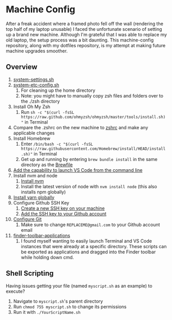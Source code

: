 # Machine Config
After a freak accident where a framed photo fell off the wall (rendering the top half of my laptop unusable) I faced the unfortunate scenario of setting up a brand new machine. Although I'm grateful that I was able to replace my old laptop, the setup process was a bit daunting. This machine-config repository, along with my dotfiles repository, is my attempt at making future machine upgrades smoother. 

## Overview
1. [system-settings.sh](system-settings.sh)
1. [system-etc-config.sh](system-etc-config.sh)
    1. For cleaning up the home directory
    1. Note: you might have to manually copy zsh files and folders over to the ./zsh directory
1. Install Oh My Zsh
    1. Run `sh -c "$(curl -fsSL https://raw.github.com/ohmyzsh/ohmyzsh/master/tools/install.sh)"` in Terminal
1. Compare the .zshrc on the new machine to [zshrc](zshrc) and make any applicable changes
1. Install Homebrew
    1. Enter `/bin/bash -c "$(curl -fsSL https://raw.githubusercontent.com/Homebrew/install/HEAD/install.sh)"` in Terminal
    1. Get up and running by entering `brew bundle install` in the same directory as the [Brewfile](Brewfile)
1. [Add the capability to launch VS Code from the command line](https://code.visualstudio.com/docs/setup/mac#_launching-from-the-command-line)
1. Install nvm and node
    1. [Install nvm](https://github.com/nvm-sh/nvm#installing-and-updating)
    1. Install the latest version of node with `nvm install node` (this also installs npm globally)
1. [Install yarn globally](https://yarnpkg.com/getting-started/install)
1. Configure Github SSH Key
    1. [Create a new SSH key on your machine](https://docs.github.com/en/authentication/connecting-to-github-with-ssh/generating-a-new-ssh-key-and-adding-it-to-the-ssh-agent)
    1. [Add the SSH key to your Github account](https://docs.github.com/en/authentication/connecting-to-github-with-ssh/adding-a-new-ssh-key-to-your-github-account)
1. [Configure Git](git-config.sh)
    1. Make sure to change `REPLACEME@gmail.com` to your Github account email
1. [finder-toolbar-applications](finder-toolbar-applications)
    1. I found myself wanting to easily launch Terminal and VS Code instances that were already at a specific directory. These scripts can be exported as applications and dragged into the Finder toolbar while holding down cmd. 

## Shell Scripting
Having issues getting your file (named `myscript.sh` as an example) to execute? 
1. Navigate to `myscript.sh`'s parent directory
1. Run `chmod 755 myscript.sh` to change its permissions
1. Run it with `./YourScriptName.sh`


